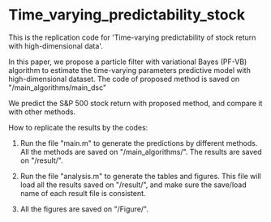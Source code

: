 # Time_varying_predictability_stock
This is the replication code for 'Time-varying predictability of stock return with high-dimensional data'.

In this paper, we propose a particle filter with variational Bayes (PF-VB) algorithm to estimate the time-varying parameters predictive model with high-dimensional dataset. The code of proposed method is saved on "/main_algorithms/main_dsc"

We predict the S&P 500 stock return with proposed method, and compare it with other methods.

How to replicate the results by the codes:

1. Run the file "main.m" to generate the predictions by different methods. All the methods are saved on "/main_algorithms/". The results are saved on "/result/".

2. Run the file "analysis.m" to generate the tables and figures. This file will load all the results saved on "/result/", and make sure the save/load name of each result file is consistent. 

3. All the figures are saved on "/Figure/".


